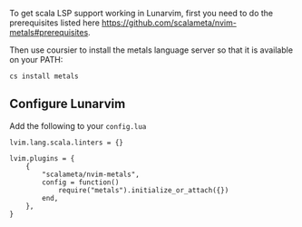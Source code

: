 To get scala LSP support working in Lunarvim, first you need to do the prerequisites listed here https://github.com/scalameta/nvim-metals#prerequisites.

Then use coursier to install the metals language server so that it is available on your PATH:

`cs install metals`

## Configure Lunarvim

Add the following to your `config.lua`

```
lvim.lang.scala.linters = {}

lvim.plugins = {
	{
		"scalameta/nvim-metals",
		config = function()
			require("metals").initialize_or_attach({})
		end,
	},
}
```
